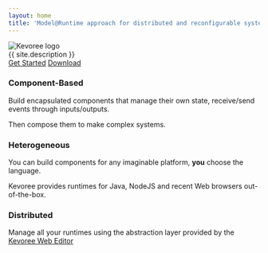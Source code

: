 ```yaml
---
layout: home
title: 'Model@Runtime approach for distributed and reconfigurable systems'
---
```

<div class="top-banner">
  <img class="kevoree" src="{{ site.path }}/images/kevoree-gris.png" alt="Kevoree logo" />
  <div class="minitext">{{ site.description }}</div>

  <div class="buttons-unit">
    <a href="/docs/getting-started/what-is-kevoree.html" class="button">Get Started</a>
    <a href="/download/download.html" class="button">Download</a>
  </div>
</div>
<div class="container">
  <div class="col-md-4">
    <h3>Component-Based</h3>
    <p>Build encapsulated components that manage their own state, receive/send events through inputs/outputs.</p>
    <p>Then compose them to make complex systems.</p>
  </div>
  <div class="col-md-4">
    <h3>Heterogeneous</h3>
    <p>You can build components for any imaginable platform, <strong>you</strong> choose the language.</p>
    <p>Kevoree provides runtimes for Java, NodeJS and recent Web browsers out-of-the-box.</p>
  </div>
  <div class="col-md-4">
    <h3>Distributed</h3>
    <p>Manage all your runtimes using the abstraction layer provided by the <a href="http://editor.kevoree.org" target="_blank">Kevoree Web Editor</a></p>
  </div>
</div>
